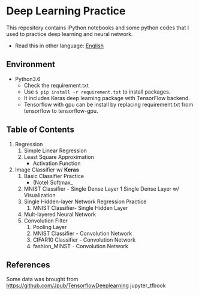 # Deep Learning Practice

This repository contains IPython notebooks and some python codes that I used to practice deep learning and neural network.

* Read this in other language: [English](README.md)

## Environment
- Python3.6
    - Check the requirement.txt
    - Use ``` $ pip install -r requirement.txt ``` to install packages.
    - It includes Keras deep learning package with TensorFlow backend.
    - Tensorflow with gpu can be install by replacing requirement.txt from tensorflow to tensorflow-gpu.


## Table of Contents
1. Regression
    1. Simple Linear Regression
    2. Least Square Approximation
        - Activation Function
2. Image Classifier w/ __Keras__
    1. Basic Classifier Practice
        - (Note) Softmax_
    2. MNIST Classifier - Single Dense Layer
        1 Single Dense Layer w/ Visualization
    3. Single Hidden-layer Network Regression Practice
        1. MNIST Classifier- Single Hidden Layer
    4. Mult-layered Neural Network
    5. Convolution Filter
        1. Pooling Layer
        2. MNIST Classifier - Convolution Network
        3. CIFAR10 Classifier - Convolution Network
        4. fashion_MINST - Convolution Network

## References
Some data was brought from https://github.com/Jpub/TensorflowDeeplearning jupyter_tfbook

